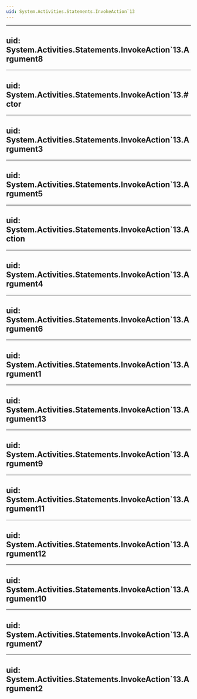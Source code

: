 ```yaml
---
uid: System.Activities.Statements.InvokeAction`13
---
```


---
uid: System.Activities.Statements.InvokeAction`13.Argument8
---

---
uid: System.Activities.Statements.InvokeAction`13.#ctor
---

---
uid: System.Activities.Statements.InvokeAction`13.Argument3
---

---
uid: System.Activities.Statements.InvokeAction`13.Argument5
---

---
uid: System.Activities.Statements.InvokeAction`13.Action
---

---
uid: System.Activities.Statements.InvokeAction`13.Argument4
---

---
uid: System.Activities.Statements.InvokeAction`13.Argument6
---

---
uid: System.Activities.Statements.InvokeAction`13.Argument1
---

---
uid: System.Activities.Statements.InvokeAction`13.Argument13
---

---
uid: System.Activities.Statements.InvokeAction`13.Argument9
---

---
uid: System.Activities.Statements.InvokeAction`13.Argument11
---

---
uid: System.Activities.Statements.InvokeAction`13.Argument12
---

---
uid: System.Activities.Statements.InvokeAction`13.Argument10
---

---
uid: System.Activities.Statements.InvokeAction`13.Argument7
---

---
uid: System.Activities.Statements.InvokeAction`13.Argument2
---
